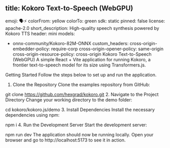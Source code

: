 ## title: Kokoro Text-to-Speech (WebGPU)
emoji: 🗣️⚡
colorFrom: yellow
colorTo: green
sdk: static
pinned: false
license: apache-2.0
short_description: High-quality speech synthesis powered by Kokoro TTS
header: mini
models:
  - onnx-community/Kokoro-82M-ONNX
custom_headers:
  cross-origin-embedder-policy: require-corp
  cross-origin-opener-policy: same-origin
  cross-origin-resource-policy: cross-origin
Kokoro Text-to-Speech (WebGPU)
A simple React + Vite application for running Kokoro, a frontier text-to-speech model for its size using Transformers.js.

Getting Started
Follow the steps below to set up and run the application.

1. Clone the Repository
Clone the examples repository from GitHub:

git clone https://github.com/hexgrad/kokoro.git
2. Navigate to the Project Directory
Change your working directory to the demo folder:

cd kokoro/kokoro.js/demo
3. Install Dependencies
Install the necessary dependencies using npm:

npm i
4. Run the Development Server
Start the development server:

npm run dev
The application should now be running locally. Open your browser and go to http://localhost:5173 to see it in action.
